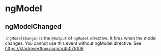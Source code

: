 # ngModel
## ngModelChanged
`(ngModelChange)` is the `@Output` of `ngModel` directive. It fires when the model changes. You cannot use this event without ngModel directive.
See https://stackoverflow.com/a/45075106
